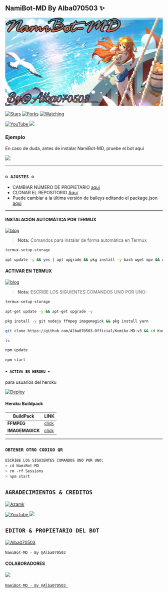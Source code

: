 ## NamiBot-MD By Alba070503 ✨

<p align="center">
<img src="https://github.com/Alba070503-Official/Kumiko-MD-v3/blob/main/media/menus/Menu1.jpg" alt="NamiBot-MD" width="900"/>
</p>

<a href="https://github.com/Alba070503/Kumiko-MD-V2"><img title="Stars" src="https://img.shields.io/github/stars/Alba070503/Kumiko-MD-V2?color=ff4500&style=flat-square" /></a>
<a href="https://github.com/zhwzein/Killua-Zoldyck/network/members"><img title="Forks" src="https://img.shields.io/github/forks/Alba070503/Kumiko-MD-V2?color=ff4500&style=flat-square" /></a>
<a href="https://github.com/zhwzein/Killua-Zoldyck/watchers"><img title="Watching" src="https://img.shields.io/github/watchers/Alba070503/Kumiko-MD-V2?label=watchers&color=ff4500&style=flat-square" /></a> <br>


<a href="https://www.youtube.com/@AlbaO7O503">
<img src="https://img.shields.io/badge/YouTube-FF0000?style=for-the-badge&logo=youtube&logoColor=white" alt="YouTube">
</a>
<a href="https://instagram.com/Alba070503">
<img src="https://img.shields.io/badge/Instagram-E4405F?style=for-the-badge&logo=instagram&logoColor=white">
</a>

### Ejemplo 
En caso de duda, antes de instalar NamiBot-MD, pruebe el bot aquí

<a href="https://chat.whatsapp.com/LCAUbkf5kUz7jSxO6FADMU">
  <img src="https://img.shields.io/badge/KumikoMD-0a0a0a?style=for-the-badge&logo=whatsapp&logoColor=white">
</a>

***

### `⚙️ AJUSTES ⚙️`
- CAMBIAR NÚMERO DE PROPIETARIO [aqui](https://github.com/Alba070503/Kumiko-MD-V2/blob/main/config.js#L6)
- CLONAR EL REPOSITORIO [Aqui](https://github.com/Alba070503/Kumiko-MD-V2/fork)
- Puede cambiar a la última versión de baileys editando el package.json [aqui](https://github.com/Alba070503/Kumiko-MD-V2/blob/main/package.json#L42)
***

#### INSTALACIÓN AUTOMÁTICA POR TERMUX
[![blog](https://img.shields.io/badge/Instalacion-Automatica-FF0000?style=for-the-badge&logo=youtube&logoColor=white)](https://youtu.be/smoWgg28wPk?si=ck-t9tvKrJQ0yZbS?feature=share)

> **Nota:** Comandos para instalar de forma automática en Termux  
```bash
termux-setup-storage
```
```bash
apt update -y && yes | apt upgrade && pkg install -y bash wget mpv && wget -O - https://raw.githubusercontent.com/Alba070503/Kumiko-MD-V2/master/curiosity.sh | bash
```

#### ACTIVAR EN TERMUX
[![blog](https://img.shields.io/badge/Instalacion-Manual-FF0000?style=for-the-badge&logo=youtube&logoColor=white)](https://youtu.be/qRb9ElGT8mM?si=XxSt-Y8CTQs1Imzl?feature=share)
> **Nota:** ESCRIBE LOS SIGUIENTES COMANDOS UNO POR UNO:
```bash
termux-setup-storage
```

```bash
apt-get update -y && apt-get upgrade -y
```

```bash
pkg install -y git nodejs ffmpeg imagemagick && pkg install yarn
```

```bash
git clone https://github.com/Alba070503-Official/Kumiko-MD-v3 && cd Kumiko-MD-v3 && yarn install && npm install
```

```bash
ls
```
```bash
npm update
```

```bash
npm start
```


#### `☂️ ACTIVA EN HEROKU ☂️`
para usuarios del heroku

[![Deploy](https://www.herokucdn.com/deploy/button.svg)](https://heroku.com/deploy?template=https://github.com/Alba070503/Kumiko-MD-V2)

#### Heroku Buildpack
| BuildPack | LINK |
|--------|--------|
| **FFMPEG** |[click](https://github.com/jonathanong/heroku-buildpack-ffmpeg-latest) |
| **IMAGEMAGICK** | [click](https://github.com/DuckyTeam/heroku-buildpack-imagemagick) |

***

### `OBTENER OTRO CODIGO QR`
```bash
ESCRIBE LOS SIGUIENTES COMANDOS UNO POR UNO:
> cd NamiBot-MD
> rm -rf Sessions
> npm start
```
## `AGRADECIMIENTOS & CREDITOS` 
<a href="https://github.com/GataNina-Li"><img src="https://avatars.githubusercontent.com/u/96250885?v=4" width="250" height="250" alt="Azamk"/></a>

<a href="https://www.youtube.com/@gatadios">
<img src="https://img.shields.io/badge/YouTube-FF0000?style=for-the-badge&logo=youtube&logoColor=white" alt="YouTube">
</a>
<a href="https://instagram.com/gata_dios">
<img src="https://img.shields.io/badge/Instagram-E4405F?style=for-the-badge&logo=instagram&logoColor=white">
</a>

  ## `EDITOR & PROPIETARIO DEL BOT` 
<a href="https://github.com/Alba070503"><img src="https://github.com/Alba070503.png" width="300" height="300" alt="Alba070503"/></a>

`NamiBot-MD - By @Alba070503 `
#### COLABORADORES 
<a href="https://github.com/Alba070503/Kumiko-MD-V2/graphs/contributors">
<img src="https://contrib.rocks/image?repo=Alba070503/Kumiko-MD-V2"
</a>

<!-- markdownlint-restore -->
<!-- prettier-ignore-end -->

<!-- ALL-CONTRIBUTORS-LIST:END -->
`NamiBot-MD - By @Alba070503 `
